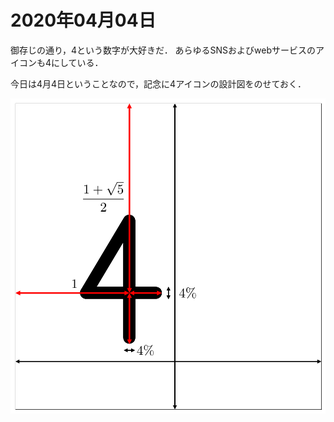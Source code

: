 # 2020年04月04日 


御存じの通り，4という数字が大好きだ．
あらゆるSNSおよびwebサービスのアイコンも4にしている．


今日は4月4日ということなので，記念に4アイコンの設計図をのせておく．



![](https://github.com/takala4/4/blob/master/4-explain.png?raw=true)


